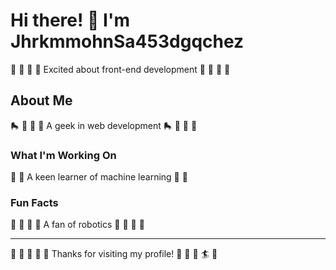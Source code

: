 # Hi there! 👋 I'm JhrkmmohnSa453dgqchez

🚵 🎣 🎽 🎯 Excited about front-end development 🚵 🎣 🎽 🎯

## About Me
🛼 🏓 🏏 🏑 A geek in web development 🛼 🏓 🏏 🏑

### What I'm Working On
🚵 🥊 A keen learner of machine learning 🚵 🥊

### Fun Facts
🏒 🎽 🥋 🎾 A fan of robotics 🏒 🎽 🥋 🎾

---
🌈 🚀 🚵 🎹 🎨 Thanks for visiting my profile! 🥋 🎳 🎳 🏄 🎰
